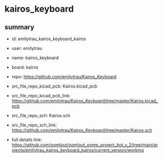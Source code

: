# kairos_keyboard
 
## summary 
* id: emilytrau_kairos_keyboard_kairos
* user: emilytrau
* name: kairos_keyboard
* board: kairos
* repo: https://github.com/emilytrau/Kairos_Keyboard
* src_file_repo_kicad_pcb: Kairos.kicad_pcb
* src_file_repo_kicad_pcb_link: https://github.com/emilytrau/Kairos_Keyboard/tree/master/Kairos.kicad_pcb


* src_file_repo_sch: Kairos.sch
* src_file_repo_sch_link: https://github.com/emilytrau/Kairos_Keyboard/tree/master/Kairos.sch
* full details link: https://github.com/oomlout/oomlout_oomp_project_bot_v_2/tree/main/projects/emilytrau_kairos_keyboard_kairos/current_version/working  






